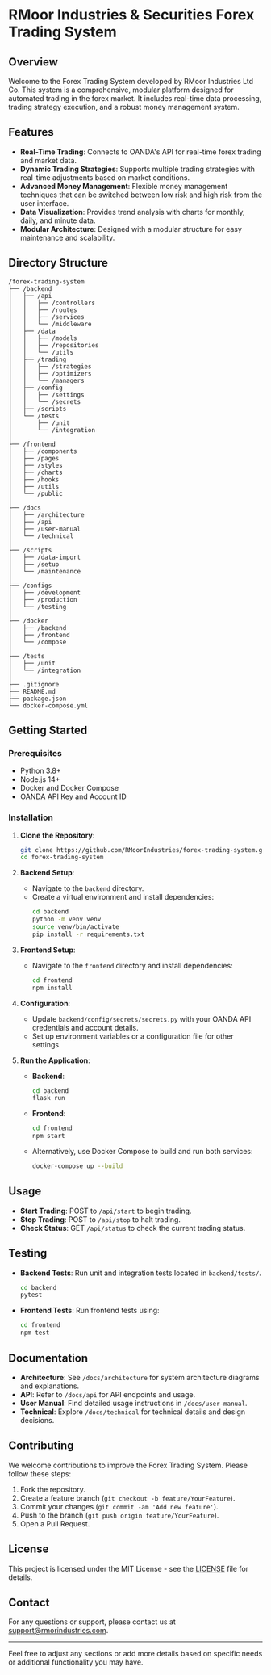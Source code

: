 # RMoor Industries & Securities Forex Trading System

## Overview

Welcome to the Forex Trading System developed by RMoor Industries Ltd Co. This system is a comprehensive, modular platform designed for automated trading in the forex market. It includes real-time data processing, trading strategy execution, and a robust money management system. 

## Features

- **Real-Time Trading**: Connects to OANDA's API for real-time forex trading and market data.
- **Dynamic Trading Strategies**: Supports multiple trading strategies with real-time adjustments based on market conditions.
- **Advanced Money Management**: Flexible money management techniques that can be switched between low risk and high risk from the user interface.
- **Data Visualization**: Provides trend analysis with charts for monthly, daily, and minute data.
- **Modular Architecture**: Designed with a modular structure for easy maintenance and scalability.

## Directory Structure

```plaintext
/forex-trading-system
├── /backend
│   ├── /api
│   │   ├── /controllers
│   │   ├── /routes
│   │   ├── /services
│   │   └── /middleware
│   ├── /data
│   │   ├── /models
│   │   ├── /repositories
│   │   └── /utils
│   ├── /trading
│   │   ├── /strategies
│   │   ├── /optimizers
│   │   └── /managers
│   ├── /config
│   │   ├── /settings
│   │   └── /secrets
│   ├── /scripts
│   └── /tests
│       ├── /unit
│       └── /integration
│
├── /frontend
│   ├── /components
│   ├── /pages
│   ├── /styles
│   ├── /charts
│   ├── /hooks
│   ├── /utils
│   └── /public
│
├── /docs
│   ├── /architecture
│   ├── /api
│   ├── /user-manual
│   └── /technical
│
├── /scripts
│   ├── /data-import
│   ├── /setup
│   └── /maintenance
│
├── /configs
│   ├── /development
│   ├── /production
│   └── /testing
│
├── /docker
│   ├── /backend
│   ├── /frontend
│   └── /compose
│
├── /tests
│   ├── /unit
│   └── /integration
│
├── .gitignore
├── README.md
├── package.json
└── docker-compose.yml
```

## Getting Started

### Prerequisites

- Python 3.8+
- Node.js 14+
- Docker and Docker Compose
- OANDA API Key and Account ID

### Installation

1. **Clone the Repository**:
   ```bash
   git clone https://github.com/RMoorIndustries/forex-trading-system.git
   cd forex-trading-system
   ```

2. **Backend Setup**:
   - Navigate to the `backend` directory.
   - Create a virtual environment and install dependencies:
     ```bash
     cd backend
     python -m venv venv
     source venv/bin/activate
     pip install -r requirements.txt
     ```

3. **Frontend Setup**:
   - Navigate to the `frontend` directory and install dependencies:
     ```bash
     cd frontend
     npm install
     ```

4. **Configuration**:
   - Update `backend/config/secrets/secrets.py` with your OANDA API credentials and account details.
   - Set up environment variables or a configuration file for other settings.

5. **Run the Application**:
   - **Backend**: 
     ```bash
     cd backend
     flask run
     ```
   - **Frontend**:
     ```bash
     cd frontend
     npm start
     ```

   - Alternatively, use Docker Compose to build and run both services:
     ```bash
     docker-compose up --build
     ```

## Usage

- **Start Trading**: POST to `/api/start` to begin trading.
- **Stop Trading**: POST to `/api/stop` to halt trading.
- **Check Status**: GET `/api/status` to check the current trading status.

## Testing

- **Backend Tests**: Run unit and integration tests located in `backend/tests/`.
  ```bash
  cd backend
  pytest
  ```

- **Frontend Tests**: Run frontend tests using:
  ```bash
  cd frontend
  npm test
  ```

## Documentation

- **Architecture**: See `/docs/architecture` for system architecture diagrams and explanations.
- **API**: Refer to `/docs/api` for API endpoints and usage.
- **User Manual**: Find detailed usage instructions in `/docs/user-manual`.
- **Technical**: Explore `/docs/technical` for technical details and design decisions.

## Contributing

We welcome contributions to improve the Forex Trading System. Please follow these steps:

1. Fork the repository.
2. Create a feature branch (`git checkout -b feature/YourFeature`).
3. Commit your changes (`git commit -am 'Add new feature'`).
4. Push to the branch (`git push origin feature/YourFeature`).
5. Open a Pull Request.

## License

This project is licensed under the MIT License - see the [LICENSE](LICENSE) file for details.

## Contact

For any questions or support, please contact us at [support@rmorindustries.com](mailto:support@rmorindustries.com).

---

Feel free to adjust any sections or add more details based on specific needs or additional functionality you may have.
